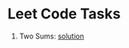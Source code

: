 # Leet Code Tasks

1. Two Sums: [solution](https://github.com/yk4r2/LeetCodeTasks/blob/master/1.%20Two%20Sum/main.cpp) 
